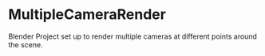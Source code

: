 # MultipleCameraRender
Blender Project set up to render multiple cameras at different points around the scene.
